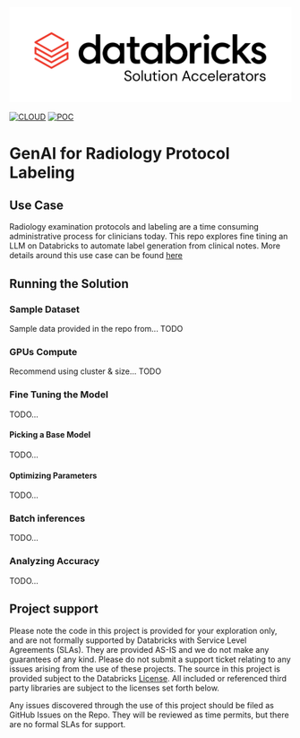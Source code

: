 ![image](https://raw.githubusercontent.com/databricks-industry-solutions/.github/main/profile/solacc_logo_wide.png)

[![CLOUD](https://img.shields.io/badge/CLOUD-ALL-blue?logo=googlecloud&style=for-the-badge)](https://cloud.google.com/databricks)
[![POC](https://img.shields.io/badge/POC-10_days-green?style=for-the-badge)](https://databricks.com/try-databricks)

# GenAI for Radiology Protocol Labeling

## Use Case 

Radiology examination protocols and labeling are a time consuming administrative process for clinicians today. This repo explores fine tining an LLM on Databricks to automate label generation from clinical notes. More details around this use case can be found [here](https://www.ncbi.nlm.nih.gov/pmc/articles/PMC8861685/)

## Running the Solution

### Sample Dataset

Sample data provided in the repo from... TODO

### GPUs Compute 

Recommend using cluster & size... TODO

### Fine Tuning the Model

TODO...

#### Picking a Base Model 

TODO...

#### Optimizing Parameters 

TODO...

### Batch inferences

TODO... 

### Analyzing Accuracy 

TODO... 

## Project support 

Please note the code in this project is provided for your exploration only, and are not formally supported by Databricks with Service Level Agreements (SLAs). They are provided AS-IS and we do not make any guarantees of any kind. Please do not submit a support ticket relating to any issues arising from the use of these projects. The source in this project is provided subject to the Databricks [License](./LICENSE). All included or referenced third party libraries are subject to the licenses set forth below.

Any issues discovered through the use of this project should be filed as GitHub Issues on the Repo. They will be reviewed as time permits, but there are no formal SLAs for support. 
